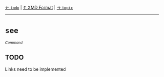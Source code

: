 [&#8592; `todo`](xmd-format--todo.md) | [&#8593; XMD Format](xmd-format.md) | [&#8594; `topic`](xmd-format--topic.md)
***

# `see`
<small>*Command*</small>  
## TODO

Links need to be implemented


